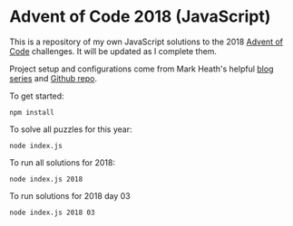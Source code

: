 # Advent of Code 2018 (JavaScript)

This is a repository of my own JavaScript solutions to the 2018 [Advent of Code](http://adventofcode.com) challenges. It will be updated as I complete them.

Project setup and configurations come from Mark Heath's helpful [blog series](http://markheath.net/category/advent+of+code) and [Github repo](https://github.com/markheath/advent-of-code-js).

To get started:
```
npm install
```

To solve all puzzles for this year:

```
node index.js
```

To run all solutions for 2018:
```
node index.js 2018
```

To run solutions for 2018 day 03
```
node index.js 2018 03
```

